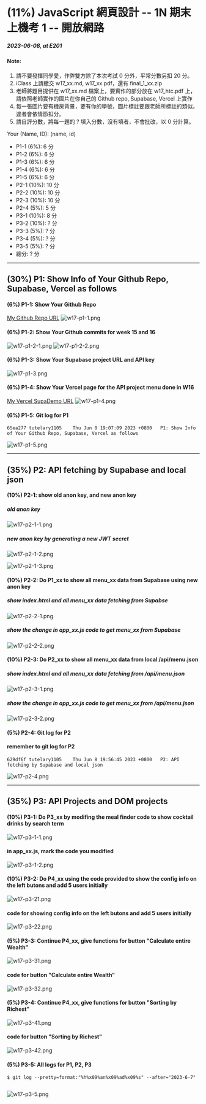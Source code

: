 # (11%) JavaScript 網頁設計 -- 1N 期末上機考 1 -- 開放網路

##### 2023-06-08, at E201

#### Note:

1. 請不要發揮同學愛，作弊雙方除了本次考試 0 分外，平常分數另扣 20 分。
2. iClass 上請繳交 w17_xx.md, w17_xx.pdf，還有 final_1_xx.zip
3. 老師將題目提供在 w17_xx.md 檔案上，要實作的部分放在 w17_htc.pdf 上，請依照老師實作的圖片在你自己的 Github repo, Supabase, Vercel 上實作
4. 每一張圖片要有機房背景，要有你的學號，圖片標註要跟老師所標註的類似。違者會依情節扣分。
5. 請自評分數，將每一題的 ? 填入分數，沒有填者，不會批改，以 0 分計算。

Your (Name, ID): (name, id)

- P1-1 (6%): 6 分
- P1-2 (6%): 6 分
- P1-3 (6%): 6 分
- P1-4 (6%): 6 分
- P1-5 (6%): 6 分
- P2-1 (10%): 10 分
- P2-2 (10%): 10 分
- P2-3 (10%): 10 分
- P2-4 (5%): 5 分
- P3-1 (10%): 8 分
- P3-2 (10%): ? 分
- P3-3 (5%): ? 分
- P3-4 (5%): ? 分
- P3-5 (5%): ? 分
- 總分: ? 分

---

## (30%) P1: Show Info of Your Github Repo, Supabase, Vercel as follows

#### (6%) P1-1: Show Your Github Repo

[My Github Repo URL](https://github.com/tutelary1105/1112-1N-js-demo-211411011)
![w17-p1-1.png](https://izfkkkxjvqncdvyzzpkv.supabase.co/storage/v1/object/public/demo-11/md_1N_img/w17-p1-1.png)

#### (6%) P1-2: Show Your Github commits for week 15 and 16

![w17-p1-2-1.png](https://izfkkkxjvqncdvyzzpkv.supabase.co/storage/v1/object/public/demo-11/md_1N_img/w17-p1-2-1.png)
![w17-p1-2-2.png](https://izfkkkxjvqncdvyzzpkv.supabase.co/storage/v1/object/public/demo-11/md_1N_img/w17-p1-2-2.png)

#### (6%) P1-3: Show Your Supabase project URL and API key

![w17-p1-3.png](https://izfkkkxjvqncdvyzzpkv.supabase.co/storage/v1/object/public/demo-11/md_1N_img/w17-p1-3.png)

#### (6%) P1-4: Show Your Vercel page for the API project menu done in W16

[My Vercel SupaDemo URL](https://1112-1-n-js-demo-211411011.vercel.app/)
![w17-p1-4.png](https://izfkkkxjvqncdvyzzpkv.supabase.co/storage/v1/object/public/demo-11/md_1N_img/w17-p1-4.png)

#### (6%) P1-5: Git log for P1

```
65ea277 tutelary1105    Thu Jun 8 19:07:09 2023 +0800   P1: Show Info of Your Github Repo, Supabase, Vercel as follows
```

![w17-p1-5.png](https://izfkkkxjvqncdvyzzpkv.supabase.co/storage/v1/object/public/demo-11/md_1N_img/w17-p1-5.png)

---

## (35%) P2: API fetching by Supabase and local json

#### (10%) P2-1: show old anon key, and new anon key

##### old anon key

![w17-p2-1-1.png](https://izfkkkxjvqncdvyzzpkv.supabase.co/storage/v1/object/public/demo-11/md_1N_img/w17-p2-1-1.png)

##### new anon key by generating a new JWT secret

![w17-p2-1-2.png](https://izfkkkxjvqncdvyzzpkv.supabase.co/storage/v1/object/public/demo-11/md_1N_img/w17-p2-1-2.png)

![w17-p2-1-3.png](https://izfkkkxjvqncdvyzzpkv.supabase.co/storage/v1/object/public/demo-11/md_1N_img/w17-p2-1-3.png)

#### (10%) P2-2: Do P1_xx to show all menu_xx data from Supabase using new anon key

##### show index.html and all menu_xx data fetching from Supabse

![w17-p2-2-1.png](https://izfkkkxjvqncdvyzzpkv.supabase.co/storage/v1/object/public/demo-11/md_1N_img/w17-p2-2-1.png)

##### show the change in app_xx.js code to get menu_xx from Supabase

![w17-p2-2-2.png](https://izfkkkxjvqncdvyzzpkv.supabase.co/storage/v1/object/public/demo-11/md_1N_img/w17-p2-2-2.png)

#### (10%) P2-3: Do P2_xx to show all menu_xx data from local /api/menu.json

##### show index.html and all menu_xx data fetching from /api/menu.json

![w17-p2-3-1.png](https://izfkkkxjvqncdvyzzpkv.supabase.co/storage/v1/object/public/demo-11/md_1N_img/w17-p2-3-1.png)

##### show the change in app_xx.js code to get menu_xx from /api/menu.json

![w17-p2-3-2.png](https://izfkkkxjvqncdvyzzpkv.supabase.co/storage/v1/object/public/demo-11/md_1N_img/w17-p2-3-2.png)

#### (5%) P2-4: Git log for P2

#### remember to git log for P2

```
629df6f tutelary1105    Thu Jun 8 19:56:45 2023 +0800   P2: API fetching by Supabase and local json
```

![w17-p2-4.png](https://izfkkkxjvqncdvyzzpkv.supabase.co/storage/v1/object/public/demo-11/md_1N_img/w17-p2-4.png)

---

## (35%) P3: API Projects and DOM projects

#### (10%) P3-1: Do P3_xx by modifing the meal finder code to show cocktail drinks by search term

![w17-p3-1-1.png](https://izfkkkxjvqncdvyzzpkv.supabase.co/storage/v1/object/public/demo-11/md_1N_img/w17-p3-1-1.png)

#### in app_xx.js, mark the code you modified

![w17-p3-1-2.png](https://izfkkkxjvqncdvyzzpkv.supabase.co/storage/v1/object/public/demo-11/md_1N_img/w17-p3-1-2.png)

#### (10%) P3-2: Do P4_xx using the code provided to show the config info on the left butons and add 5 users initially

![w17-p3-21.png]()

#### code for showing config info on the left butons and add 5 users initially

![w17-p3-22.png]()

#### (5%) P3-3: Continue P4_xx, give functions for button "Calculate entire Wealth"

![w17-p3-31.png]()

#### code for button "Calculate entire Wealth"

![w17-p3-32.png]()

#### (5%) P3-4: Continue P4_xx, give functions for button "Sorting by Richest"

![w17-p3-41.png]()

#### code for button "Sorting by Richest"

![w17-p3-42.png]()

#### (5%) P3-5: All logs for P1, P2, P3

```
$ git log --pretty=format:"%h%x09%an%x09%ad%x09%s" --after="2023-6-7"


```

![w17-p3-5.png]()
